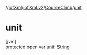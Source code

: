 //[iofXml](../../../index.md)/[iofXml.v2](../index.md)/[CourseClimb](index.md)/[unit](unit.md)

# unit

[jvm]\
protected open var [unit](unit.md): [String](https://docs.oracle.com/javase/8/docs/api/java/lang/String.html)
